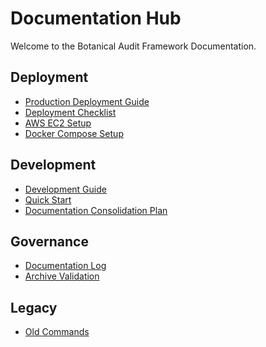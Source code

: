 ﻿# Documentation Hub

Welcome to the Botanical Audit Framework Documentation.

## Deployment
- [Production Deployment Guide](deployment/production-deployment-guide.md)
- [Deployment Checklist](deployment/deploy-checklist.md)
- [AWS EC2 Setup](deployment/aws-ec2-setup.md)
- [Docker Compose Setup](deployment/docker-compose-setup.md)

## Development
- [Development Guide](development/development-guide.md)
- [Quick Start](development/quick-start.md)
- [Documentation Consolidation Plan](development/documentation-consolidation-plan.md)

## Governance
- [Documentation Log](governance/documentation-log.md)
- [Archive Validation](governance/archive-validation.md)

## Legacy
- [Old Commands](legacy/copy-paste-commands.txt)
